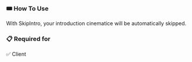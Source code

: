 ### 🎟 How To Use

With SkipIntro, your introduction cinematice will be automatically skipped.

### 📋 Required for

✅ Client